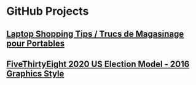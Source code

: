 # GitHub Projects

## [Laptop Shopping Tips / Trucs de Magasinage pour Portables](https://undecidedarmchairexpert.github.io/LaptopShoppingTips)

## [FiveThirtyEight 2020 US Election Model - 2016 Graphics Style](https://undecidedarmchairexpert.github.io/538ModelMap)
